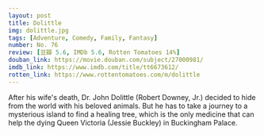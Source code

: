 ```yaml
---
layout: post 
title: Dolittle
img: dolittle.jpg
tags: [Adventure, Comedy, Family, Fantasy]
number: No. 76
review: [豆瓣 5.6, IMDb 5.6, Rotten Tomatoes 14%]
douban_link: https://movie.douban.com/subject/27000981/
imdb_link: https://www.imdb.com/title/tt6673612/
rotten_link: https://www.rottentomatoes.com/m/dolittle
---
```


After his wife's death, Dr. John Dolittle (Robert Downey, Jr.) decided to hide from the world with his beloved animals. But he has to take a journey to a mysterious island to find a healing tree, which is the only medicine that can help the dying Queen Victoria (Jessie Buckley) in Buckingham Palace.